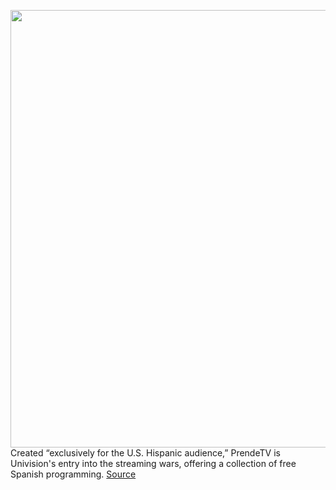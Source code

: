 <img src='https://cdn.vox-cdn.com/thumbor/AKsPlPIOGinm7Xmr-CDj3aFTpSM=/0x0:3504x2336/1200x800/filters:focal(1738x403:2298x963)/cdn.vox-cdn.com/uploads/chorus_image/image/68656899/71309339.0.jpg' width='700px' /><br/>
Created “exclusively for the U.S. Hispanic audience,” PrendeTV is Univision's entry into the streaming wars, offering a collection of free Spanish programming.
<a href='https://www.theverge.com/2021/1/12/22227126/univision-prende-tv-streaming-advertisement-free-spanish-programming-peacock'> Source <a/>